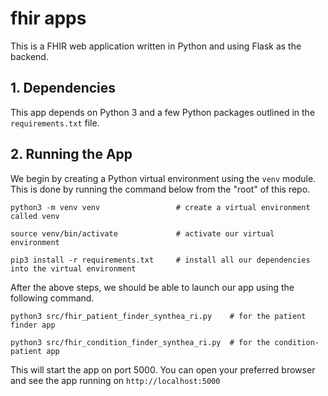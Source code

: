 # fhir apps

This is a FHIR web application written in Python and using Flask as the backend. 

## 1. Dependencies
This app depends on Python 3 and a few Python packages outlined in the `requirements.txt` file. 

## 2. Running the App

We begin by creating a Python virtual environment using the `venv` module. This is done by running the command below from the "root" of this repo. 

```
python3 -m venv venv                 # create a virtual environment called venv

source venv/bin/activate             # activate our virtual environment

pip3 install -r requirements.txt     # install all our dependencies into the virtual environment
```


After the above steps, we should be able to launch our app using the following command.

```
python3 src/fhir_patient_finder_synthea_ri.py    # for the patient finder app

python3 src/fhir_condition_finder_synthea_ri.py  # for the condition-patient app
```

This will start the app on port 5000. You can open your preferred browser and see the app running on `http://localhost:5000`


